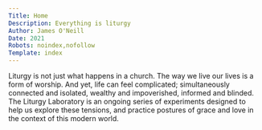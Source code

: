 ```yaml
---
Title: Home
Description: Everything is liturgy
Author: James O'Neill
Date: 2021
Robots: noindex,nofollow
Template: index
---
```



Liturgy is not just what happens in a church. The way we live our lives is a form of worship. And yet, life can feel complicated; simultaneously connected and isolated, wealthy and impoverished, informed and blinded. The Liturgy Laboratory is an ongoing series of experiments designed to help us explore these tensions, and practice postures of grace and love in the context of this modern world.
